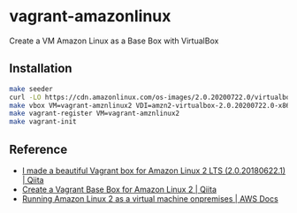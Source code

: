 # vagrant-amazonlinux

Create a VM Amazon Linux as a Base Box with VirtualBox

## Installation

```sh
make seeder
curl -LO https://cdn.amazonlinux.com/os-images/2.0.20200722.0/virtualbox/amzn2-virtualbox-2.0.20200722.0-x86_64.xfs.gpt.vdi
make vbox VM=vagrant-amznlinux2 VDI=amzn2-virtualbox-2.0.20200722.0-x86_64.xfs.gpt.vdi
make vagrant-register VM=vagrant-amznlinux2
make vagrant-init
```

## Reference

- [I made a beautiful Vagrant box for Amazon Linux 2 LTS (2.0.20180622.1) | Qiita](https://translate.google.co.jp/translate?hl=&sl=ja&tl=en&u=https%3A%2F%2Fqiita.com%2FShibuyaBizman%2Fitems%2Fdb503feb6be555dc32ac)
- [Create a Vagrant Base Box for Amazon Linux 2 | Qiita](https://translate.google.co.jp/translate?hl=&sl=ja&tl=en&u=https%3A%2F%2Fqiita.com%2Faibax%2Fitems%2F7fd9a874cb7e88f95488)
- [Running Amazon Linux 2 as a virtual machine onpremises | AWS Docs](https://docs.aws.amazon.com/AWSEC2/latest/UserGuide/amazon-linux-2-virtual-machine.html)
